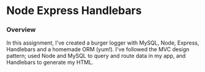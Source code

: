 # Node Express Handlebars

### Overview

In this assignment, I've created a burger logger with MySQL, Node, Express, Handlebars and a homemade ORM (yum!). I've followed the MVC design pattern; used Node and MySQL to query and route data in my app, and Handlebars to generate my HTML.

